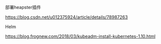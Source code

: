 

部署heapster插件

https://blog.csdn.net/u012375924/article/details/78987263


Helm 

https://blog.frognew.com/2018/03/kubeadm-install-kubernetes-1.10.html
